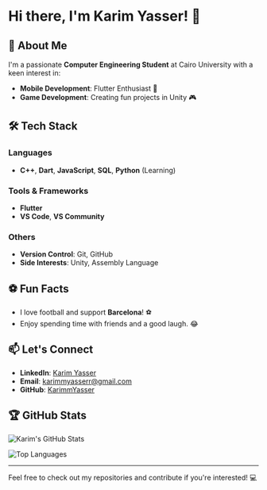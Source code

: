 # Hi there, I'm Karim Yasser! 👋

## 🚀 About Me
I'm a passionate **Computer Engineering Student** at Cairo University with a keen interest in:

- **Mobile Development**: Flutter Enthusiast 📱
- **Game Development**: Creating fun projects in Unity 🎮

## 🛠️ Tech Stack
### Languages
- **C++**, **Dart**, **JavaScript**, **SQL**, **Python** (Learning)

### Tools & Frameworks
- **Flutter**
- **VS Code**, **VS Community**

### Others
- **Version Control**: Git, GitHub
- **Side Interests**: Unity, Assembly Language

## ⚽ Fun Facts
- I love football and support **Barcelona**! ⚽
- Enjoy spending time with friends and a good laugh. 😂

## 📫 Let's Connect
- **LinkedIn**: [Karim Yasser](https://www.linkedin.com/in/karimmyasserr)
- **Email**: [karimmyasserr@gmail.com](mailto:karimmyasserr@gmail.com)
- **GitHub**: [KarimmYasser](https://github.com/KarimmYasser)

## 🏆 GitHub Stats
![Karim's GitHub Stats](https://github-readme-stats.vercel.app/api?username=KarimmYasser&show_icons=true&theme=radical)

![Top Languages](https://github-readme-stats.vercel.app/api/top-langs/?username=KarimmYasser&layout=compact&theme=radical)

---
Feel free to check out my repositories and contribute if you're interested! 💻
